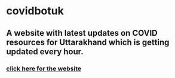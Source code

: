 # covidbotuk

## A website with latest updates on COVID resources for Uttarakhand which is getting updated every hour.

### [click here for the website](https://covidbotuk.glitch.me/)
